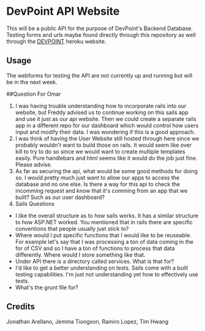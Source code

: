 # DevPoint API Website
This will be a public API for the purpose of DevPoint's Backend Database. Testing forms and urls maybe found directly through this repository as well through the [DEVPOINT](https://devpoint.herokuapp.com) heroku website.

## Usage
The webforms for testing the API are not currently up and running but will be in the next week.


##Question For Omar
1. I was having trouble understanding how to incorporate rails into our website, but Freddy advised us to continue working on this sails app and use it just as our api website. Then we could create a separate rails app in a different repo for our dashboard which would control how users input and modify their data. I was wondering if this is a good approach.
2. I was think of having the User Website still hosted through here since we probably wouldn't want to build those on rails. It would seem like over kill to try to do so since we would want to create multiple templates easily. Pure handlebars and html seems like it would do the job just fine. Please advise.
3. As far as securing the api, what would be some good methods for doing so. I would pretty much just want to allow our apps to access the database and no one else. Is there a way for this api to check the incomming request and know that it's comming from an app that we built? Such as our user dashboard?
4. Sails Questions
  * I like the overall structure as to how sails works. It has a similar structure to how ASP.NET worked. You mentioned that in rails there are specific conventions that people usually just stick to?
  * Where would I put specific functions that I would like to be reuseable. For example let's say that I was processing a ton of data coming in the for of CSV and so I have a ton of functions to process that data differently. Where would I store something like that.
  * Under API there is a directory called services. What is that for?
  * I'd like to get a better understanding on tests. Sails come with a built testing capabilities. I'm just not understanding yet how to effectively use tests.
  * What's the grunt file for?

## Credits
Jonathan Arellano, Jemma Tiongson, Ramiro Lopez, Tim Hwang
